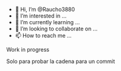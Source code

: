 - 👋 Hi, I’m @Raucho3880
- 👀 I’m interested in ...
- 🌱 I’m currently learning ...
- 💞️ I’m looking to collaborate on ...
- 📫 How to reach me ...

Work in progress

Solo para probar la cadena para un commit

<!---
Raucho3880/Raucho3880 is a ✨ special ✨ repository because its `README.md` (this file) appears on your GitHub profile.
You can click the Preview link to take a look at your changes.
--->

